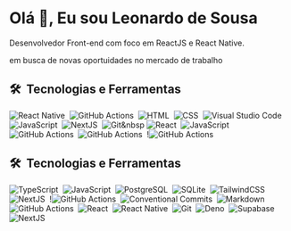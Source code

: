 # Olá 👋, Eu sou Leonardo de Sousa

 Desenvolvedor Front-end com foco em ReactJS e React Native.

 em busca de novas oportuidades no mercado de trabalho


## 🛠 &nbsp;Tecnologias e Ferramentas
![React Native](https://img.shields.io/badge/-React%20Native-61DAFB?style=for-the-badge&logo=react&logoColor=000000)&nbsp;
![GitHub Actions](https://img.shields.io/badge/-GitHub%20Actions-2088FF?style=for-the-badge&logo=github-actions&logoColor=FFFFFF)&nbsp;
![HTML](https://img.shields.io/badge/-HTML-E34F26?style=for-the-badge&logo=HTML5&logoColor=FFFFFF)&nbsp;
![CSS](https://img.shields.io/badge/-CSS-1572B6?style=for-the-badge&logo=CSS3&logoColor=FFFFFF)&nbsp;
![Visual Studio Code](https://img.shields.io/badge/-Visual%20Studio%20Code-007ACC?style=for-the-badge&logo=visual-studio-code&logoColor=FFFFFF)&nbsp;
![JavaScript](https://img.shields.io/badge/-JavaScript-F7DF1E?style=for-the-badge&logo=javascript&logoColor=000000)&nbsp;
![NextJS](https://img.shields.io/badge/-NextJS-000000?style=for-the-badge&logo=next.js&logoColor=FFFFFF)&nbsp;
![Git](https://img.shields.io/badge/-Git-F05032?style=for-the-badge&logo=git&logoColor=FFFFFF)&nbsp
![React](https://img.shields.io/badge/-React.js-61DAFB?style=for-the-badge&logo=react&logoColor=000000)&nbsp;
![JavaScript](https://img.shields.io/badge/-JavaScript-F7DF1E?style=for-the-badge&logo=javascript&logoColor=000000)&nbsp;
![GitHub Actions](https://img.shields.io/badge/-GitHub%20Actions-2088FF?style=for-the-badge&logo=github-actions&logoColor=FFFFFF)&nbsp;
![GitHub Actions](https://img.shields.io/badge/-GitHub%20Actions-2088FF?style=for-the-badge&logo=github-actions&logoColor=FFFFFF)&nbsp;
!![GitHub Actions](https://img.shields.io/badge/-GitHub%20Actions-2088FF?style=for-the-badge&logo=github-actions&logoColor=FFFFFF)&nbsp;



## 🛠 &nbsp;Tecnologias e Ferramentas

![TypeScript](https://img.shields.io/badge/-TypeScript-3178C6?style=for-the-badge&logo=typescript&logoColor=FFFFFF)&nbsp;
![JavaScript](https://img.shields.io/badge/-JavaScript-F7DF1E?style=for-the-badge&logo=javascript&logoColor=000000)&nbsp;
![PostgreSQL](https://img.shields.io/badge/-PostgreSQL-4169E1?style=for-the-badge&logo=postgresql&logoColor=FFFFFF)&nbsp;
![SQLite](https://img.shields.io/badge/-SQLite-003B57?style=for-the-badge&logo=sqlite&logoColor=FFFFFF)&nbsp;
![TailwindCSS](https://img.shields.io/badge/-TailwindCSS-06B6D4?style=for-the-badge&logo=tailwindcss&logoColor=FFFFFF)&nbsp;
![NextJS](https://img.shields.io/badge/-NextJS-000000?style=for-the-badge&logo=next.js&logoColor=FFFFFF)&nbsp;
!![GitHub Actions](https://img.shields.io/badge/-GitHub%20Actions-2088FF?style=for-the-badge&logo=github-actions&logoColor=FFFFFF)&nbsp;
![Conventional Commits](https://img.shields.io/badge/-Conventional%20Commits-FE5196?style=for-the-badge&logo=conventional-commits&logoColor=FFFFFF)&nbsp;
![Markdown](https://img.shields.io/badge/-Markdown-000000?style=for-the-badge&logo=markdown&logoColor=FFFFFF)&nbsp;
![GitHub Actions](https://img.shields.io/badge/-GitHub%20Actions-2088FF?style=for-the-badge&logo=github-actions&logoColor=FFFFFF)&nbsp;
![React](https://img.shields.io/badge/-React.js-61DAFB?style=for-the-badge&logo=react&logoColor=000000)&nbsp;
![React Native](https://img.shields.io/badge/-React%20Native-61DAFB?style=for-the-badge&logo=react&logoColor=000000)&nbsp;
![Git](https://img.shields.io/badge/-Git-F05032?style=for-the-badge&logo=git&logoColor=FFFFFF)&nbsp;
![Deno](https://img.shields.io/badge/-Deno-000000?style=for-the-badge&logo=deno&logoColor=FFFFFF)&nbsp;
![Supabase](https://img.shields.io/badge/-Supabase-3ECF8E?style=for-the-badge&logo=supabase&logoColor=FFFFFF)&nbsp;
![NextJS](https://img.shields.io/badge/-NextJS-000000?style=for-the-badge&logo=next.js&logoColor=FFFFFF)&nbsp;
